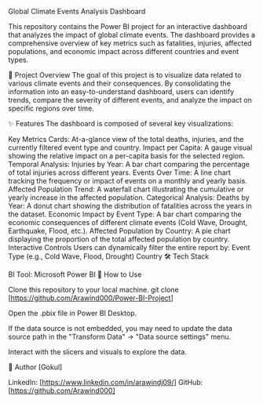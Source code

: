 Global Climate Events Analysis Dashboard

This repository contains the Power BI project for an interactive dashboard that analyzes the impact of global climate events. The dashboard provides a comprehensive overview of key metrics such as fatalities, injuries, affected populations, and economic impact across different countries and event types.

🎯 Project Overview The goal of this project is to visualize data related to various climate events and their consequences. By consolidating the information into an easy-to-understand dashboard, users can identify trends, compare the severity of different events, and analyze the impact on specific regions over time.

✨ Features The dashboard is composed of several key visualizations:

Key Metrics Cards: At-a-glance view of the total deaths, injuries, and the currently filtered event type and country.
Impact per Capita: A gauge visual showing the relative impact on a per-capita basis for the selected region.
Temporal Analysis:
Injuries by Year: A bar chart comparing the percentage of total injuries across different years.
Events Over Time: A line chart tracking the frequency or impact of events on a monthly and yearly basis.
Affected Population Trend: A waterfall chart illustrating the cumulative or yearly increase in the affected population.
Categorical Analysis:
Deaths by Year: A donut chart showing the distribution of fatalities across the years in the dataset.
Economic Impact by Event Type: A bar chart comparing the economic consequences of different climate events (Cold Wave, Drought, Earthquake, Flood, etc.).
Affected Population by Country: A pie chart displaying the proportion of the total affected population by country. Interactive Controls Users can dynamically filter the entire report by:
Event Type (e.g., Cold Wave, Flood, Drought)
Country
🛠️ Tech Stack

BI Tool: Microsoft Power BI
🚀 How to Use

Clone this repository to your local machine. git clone [https://github.com/Arawind000/Power-BI-Project]

Open the .pbix file in Power BI Desktop.

If the data source is not embedded, you may need to update the data source path in the "Transform Data" -> "Data source settings" menu.

Interact with the slicers and visuals to explore the data.

👤 Author [Gokul]

LinkedIn: [https://www.linkedin.com/in/arawindj09/]
GitHub: [https://github.com/Arawind000]
